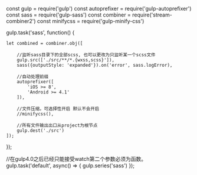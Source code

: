 const gulp = require('gulp')
const autoprefixer = require('gulp-autoprefixer')
const sass = require('gulp-sass')
const combiner = require('stream-combiner2')
const minifycss = require('gulp-minify-css')

gulp.task('sass', function() {

	let combined = combiner.obj([

		//监听sass目录下的全部scss, 也可以更改为只监听某一个scss文件
		gulp.src(['./src/**/*.{wxss,scss}']),
		sass({outputStyle: 'expanded'}).on('error', sass.logError),

		//自动处理前缀
		autoprefixer([
			'iOS >= 8',
			'Android >= 4.1'
		]),

		//文件压缩，可选择性开启 默认不会开启
		//minifycss(), 

		//所有文件输出出口从project为根节点
		gulp.dest('./src')
	]);
});

//在gulp4.0之后已经只能接受watch第二个参数必须为函数。
gulp.task('default', async() => {
   gulp.series('sass')
});
